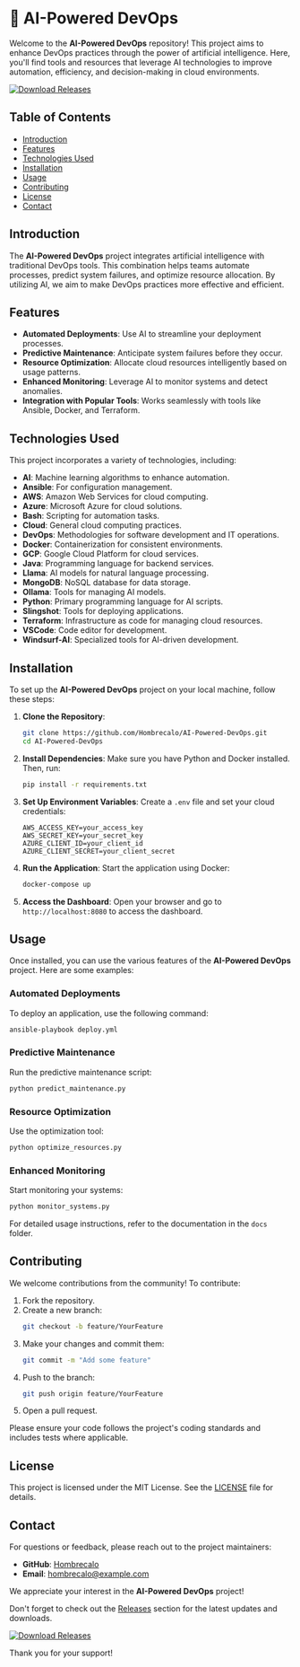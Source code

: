 # 🌟 AI-Powered DevOps

Welcome to the **AI-Powered DevOps** repository! This project aims to enhance DevOps practices through the power of artificial intelligence. Here, you'll find tools and resources that leverage AI technologies to improve automation, efficiency, and decision-making in cloud environments.

[![Download Releases](https://img.shields.io/badge/Download%20Releases-Here-brightgreen)](https://github.com/Hombrecalo/AI-Powered-DevOps/releases)

## Table of Contents

- [Introduction](#introduction)
- [Features](#features)
- [Technologies Used](#technologies-used)
- [Installation](#installation)
- [Usage](#usage)
- [Contributing](#contributing)
- [License](#license)
- [Contact](#contact)

## Introduction

The **AI-Powered DevOps** project integrates artificial intelligence with traditional DevOps tools. This combination helps teams automate processes, predict system failures, and optimize resource allocation. By utilizing AI, we aim to make DevOps practices more effective and efficient.

## Features

- **Automated Deployments**: Use AI to streamline your deployment processes.
- **Predictive Maintenance**: Anticipate system failures before they occur.
- **Resource Optimization**: Allocate cloud resources intelligently based on usage patterns.
- **Enhanced Monitoring**: Leverage AI to monitor systems and detect anomalies.
- **Integration with Popular Tools**: Works seamlessly with tools like Ansible, Docker, and Terraform.

## Technologies Used

This project incorporates a variety of technologies, including:

- **AI**: Machine learning algorithms to enhance automation.
- **Ansible**: For configuration management.
- **AWS**: Amazon Web Services for cloud computing.
- **Azure**: Microsoft Azure for cloud solutions.
- **Bash**: Scripting for automation tasks.
- **Cloud**: General cloud computing practices.
- **DevOps**: Methodologies for software development and IT operations.
- **Docker**: Containerization for consistent environments.
- **GCP**: Google Cloud Platform for cloud services.
- **Java**: Programming language for backend services.
- **Llama**: AI models for natural language processing.
- **MongoDB**: NoSQL database for data storage.
- **Ollama**: Tools for managing AI models.
- **Python**: Primary programming language for AI scripts.
- **Slingshot**: Tools for deploying applications.
- **Terraform**: Infrastructure as code for managing cloud resources.
- **VSCode**: Code editor for development.
- **Windsurf-AI**: Specialized tools for AI-driven development.

## Installation

To set up the **AI-Powered DevOps** project on your local machine, follow these steps:

1. **Clone the Repository**:
   ```bash
   git clone https://github.com/Hombrecalo/AI-Powered-DevOps.git
   cd AI-Powered-DevOps
   ```

2. **Install Dependencies**:
   Make sure you have Python and Docker installed. Then, run:
   ```bash
   pip install -r requirements.txt
   ```

3. **Set Up Environment Variables**:
   Create a `.env` file and set your cloud credentials:
   ```plaintext
   AWS_ACCESS_KEY=your_access_key
   AWS_SECRET_KEY=your_secret_key
   AZURE_CLIENT_ID=your_client_id
   AZURE_CLIENT_SECRET=your_client_secret
   ```

4. **Run the Application**:
   Start the application using Docker:
   ```bash
   docker-compose up
   ```

5. **Access the Dashboard**:
   Open your browser and go to `http://localhost:8080` to access the dashboard.

## Usage

Once installed, you can use the various features of the **AI-Powered DevOps** project. Here are some examples:

### Automated Deployments

To deploy an application, use the following command:
```bash
ansible-playbook deploy.yml
```

### Predictive Maintenance

Run the predictive maintenance script:
```bash
python predict_maintenance.py
```

### Resource Optimization

Use the optimization tool:
```bash
python optimize_resources.py
```

### Enhanced Monitoring

Start monitoring your systems:
```bash
python monitor_systems.py
```

For detailed usage instructions, refer to the documentation in the `docs` folder.

## Contributing

We welcome contributions from the community! To contribute:

1. Fork the repository.
2. Create a new branch:
   ```bash
   git checkout -b feature/YourFeature
   ```
3. Make your changes and commit them:
   ```bash
   git commit -m "Add some feature"
   ```
4. Push to the branch:
   ```bash
   git push origin feature/YourFeature
   ```
5. Open a pull request.

Please ensure your code follows the project's coding standards and includes tests where applicable.

## License

This project is licensed under the MIT License. See the [LICENSE](LICENSE) file for details.

## Contact

For questions or feedback, please reach out to the project maintainers:

- **GitHub**: [Hombrecalo](https://github.com/Hombrecalo)
- **Email**: hombrecalo@example.com

We appreciate your interest in the **AI-Powered DevOps** project! 

Don't forget to check out the [Releases](https://github.com/Hombrecalo/AI-Powered-DevOps/releases) section for the latest updates and downloads.

[![Download Releases](https://img.shields.io/badge/Download%20Releases-Here-brightgreen)](https://github.com/Hombrecalo/AI-Powered-DevOps/releases)

Thank you for your support!